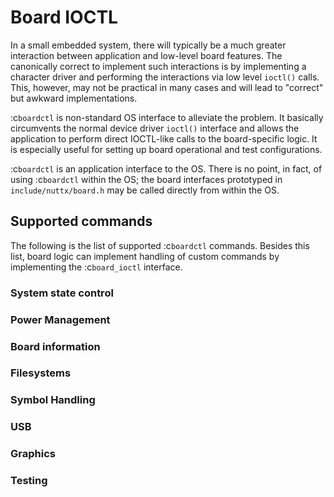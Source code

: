 # Board IOCTL

In a small embedded system, there will typically be a much greater
interaction between application and low-level board features. The
canonically correct to implement such interactions is by implementing a
character driver and performing the interactions via low level `ioctl()`
calls. This, however, may not be practical in many cases and will lead
to "correct" but awkward implementations.

:c`boardctl` is non-standard OS interface to alleviate the problem. It
basically circumvents the normal device driver `ioctl()` interface and
allows the application to perform direct IOCTL-like calls to the
board-specific logic. It is especially useful for setting up board
operational and test configurations.

:c`boardctl` is an application interface to the OS. There is no point,
in fact, of using :c`boardctl` within the OS; the board interfaces
prototyped in `include/nuttx/board.h` may be called directly from within
the OS.

## Supported commands

The following is the list of supported :c`boardctl` commands. Besides
this list, board logic can implement handling of custom commands by
implementing the :c`board_ioctl` interface.

### System state control

### Power Management

### Board information

### Filesystems

### Symbol Handling

### USB

### Graphics

### Testing
